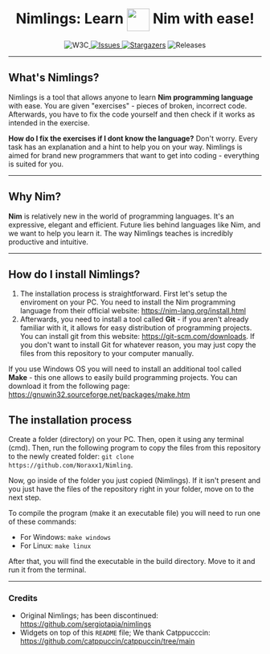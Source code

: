 <h1 style="text-align: center;">Nimlings: Learn <img src="https://github.com/nim-lang/assets/blob/master/Art/logo-crown.png?raw=true" width=45px style="vertical-align: middle;"> Nim with ease!</h1>
<div style="text-align: center;">
<img  src="https://img.shields.io/badge/Exercises-7-e5c890?logo=w3c&logoColor=fff&style=for-the-badge&labelColor=302D41"  alt="W3C"></a><a  href="https://github.com/Noraxx1/Nimling/issues"> <img  alt="Issues"  src="https://img.shields.io/github/issues/Noraxx1/Nimling?style=for-the-badge&logo=gitbook&color=B5E8E0&logoColor=D9E0EE&labelColor=302D41"></a><a  href="https://discord.com/servers/907385605422448742"> <img  alt="Stargazers"  src="https://img.shields.io/github/stars/Noraxx1/nimling?style=for-the-badge&logo=starship&color=C9CBFF&logoColor=D9E0EE&labelColor=302D41"></a> <img  alt="Releases"  src="https://img.shields.io/badge/version-V1.0.5-A6DA95?style=for-the-badge&logo=github&color=F2CDCD&logoColor=D9E0EE&labelColor=302D41"/></a>
</div>

___

## What's Nimlings?
Nimlings is a tool that allows anyone to learn **Nim programming language** with ease. You are given "exercises" - pieces of broken, incorrect code. Afterwards, you have to fix the code yourself and then check if it works as intended in the exercise.

**How do I fix the exercises if I dont know the language?** Don't worry. Every task has an explanation and a hint to help you on your way. Nimlings is aimed for brand new programmers that want to get into coding - everything is suited for you.

___
## Why Nim?
**Nim** is relatively new in the world of programming languages. It's an expressive, elegant and efficient. Future lies behind languages like Nim, and we want to help you learn it. The way Nimlings teaches is incredibly productive and intuitive. 

___
## How do I install Nimlings?
1. The installation process is straightforward. First let's setup the enviroment on your PC. You need to install the Nim programming language from their official website: https://nim-lang.org/install.html
2. Afterwards, you need to install a tool called **Git** - if you aren't already familiar with it, it allows for easy distribution of programming projects. You can install git from this website: https://git-scm.com/downloads. If you don't want to install Git for whatever reason, you may just copy the files from this repository to your computer manually.

If you use Windows OS you will need to install an additional tool called **Make** - this one allows to easily build programming projects. You can download it from the following page: https://gnuwin32.sourceforge.net/packages/make.htm
## The installation process
Create a folder (directory) on your PC. Then, open it using any terminal (cmd). Then, run the following program to copy the files from this repository to the newly created folder: `git clone https://github.com/Noraxx1/Nimling`.

Now, go inside of the folder you just copied (Nimlings). If it isn't present and you just have the files of the repository right in your folder, move on to the next step.

To compile the program (make it an executable file) you will need to run one of these commands:
- For Windows: `make windows`
- For Linux: `make linux`

After that, you will find the executable in the build directory. Move to it and run it from the terminal.
___
### Credits

- Original Nimlings; has been discontinued: https://github.com/sergiotapia/nimlings
- Widgets on top of this `README` file; We thank Catppucccin: https://github.com/catppuccin/catppuccin/tree/main
